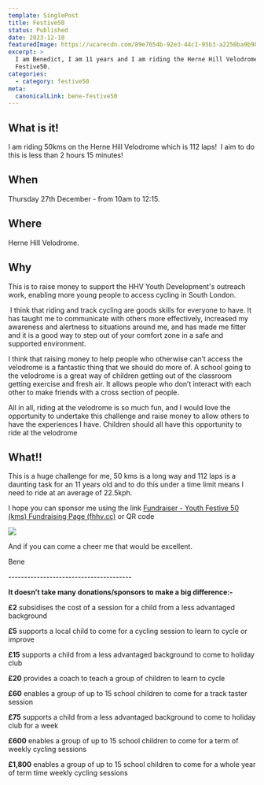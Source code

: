 ```yaml
---
template: SinglePost
title: Festive50
status: Published
date: 2023-12-10
featuredImage: https://ucarecdn.com/89e7654b-92e3-44c1-95b3-a2250ba9b987/
excerpt: >
  I am Benedict, I am 11 years and I am riding the Herne Hill Velodrome
  Festive50.
categories:
  - category: festive50
meta:
  canonicalLink: bene-festive50
---
```

## What is it!

I am riding 50kms on the Herne Hill Velodrome which is 112 laps!  I aim to do this is less than 2 hours 15 minutes!

## When

Thursday 27th December - from 10am to 12:15.

## Where

Herne Hill Velodrome.

## Why

This is to raise money to support the HHV Youth Development's outreach work, enabling more young people to access cycling in South London.

 I think that riding and track cycling are goods skills for everyone to have. It has taught me to communicate with others more effectively, increased my awareness and alertness to situations around me, and has made me fitter and it is a good way to step out of your comfort zone in a safe and supported environment.

I think that raising money to help people who otherwise can’t access the velodrome is a fantastic thing that we should do more of. A school going to the velodrome is a great way of children getting out of the classroom getting exercise and fresh air. It allows people who don’t interact with each other to make friends with a cross section of people.

All in all, riding at the velodrome is so much fun, and I would love the opportunity to undertake this challenge and raise money to allow others to have the experiences I have. Children should all have this opportunity to ride at the velodrome

## What!!

This is a huge challenge for me, 50 kms is a long way and 112 laps is a daunting task for an 11 years old and to do this under a time limit means I need to ride at an average of 22.5kph.

I hope you can sponsor me using the link [Fundraiser - Youth Festive 50 (kms) Fundraising Page (fhhv.cc)](https://supportus.fhhv.cc/fundraising/youth-track-festive-50-fundraising-page) or QR code

![](https://ucarecdn.com/2e795772-4337-4ebe-a6e8-383677c2e4f6/)

And if you can come a cheer me that would be excellent.

Bene

\-﻿--------------------------------------

**It doesn’t take many donations/sponsors to make a big difference:-** 

**£2** subsidises the cost of a session for a child from a less advantaged background

**£5** supports a local child to come for a cycling session to learn to cycle or improve

**£15** supports a child from a less advantaged background to come to holiday club 

**£20** provides a coach to teach a group of children to learn to cycle

**£60** enables a group of up to 15 school children to come for a track taster session 

**£75** supports a child from a less advantaged background to come to holiday club for a week

**£600** enables a group of up to 15 school children to come for a term of weekly cycling sessions

**£1,800** enables a group of up to 15 school children to come for a whole year of term time weekly cycling sessions